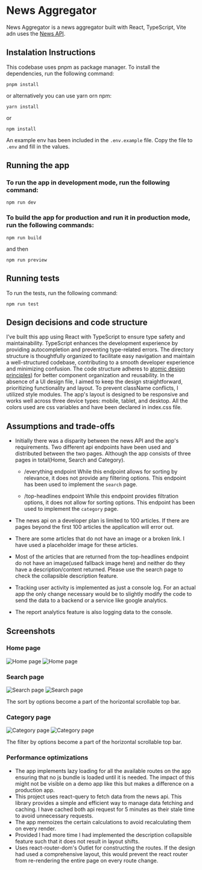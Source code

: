 # News Aggregator

News Aggregator is a news aggregator built with React, TypeScript, Vite adn uses the [News API](https://newsapi.org/).

## Instalation Instructions

This codebase uses pnpm as package manager. To install the dependencies, run the following command:

```
pnpm install
```

or alternatively you can use yarn orn npm:

```
yarn install
```

or

```
npm install
```

An example env has been included in the `.env.example` file. Copy the file to `.env` and fill in the values.

## Running the app

### To run the app in development mode, run the following command:

```
npm run dev
```

### To build the app for production and run it in production mode, run the following commands:

```
npm run build
```

and then

```
npm run preview
```

## Running tests

To run the tests, run the following command:

```
npm run test
```

## Design decisions and code structure

I’ve built this app using React with TypeScript to ensure type safety and maintainability. TypeScript enhances the development experience by providing autocompletion and preventing type-related errors. The directory structure is thoughtfully organized to facilitate easy navigation and maintain a well-structured codebase, contributing to a smooth developer experience and minimizing confusion. The code structure adheres to [atomic design principles](https://atomicdesign.bradfrost.com/chapter-2/)) for better component organization and reusability. In the absence of a UI design file, I aimed to keep the design straightforward, prioritizing functionality and layout. To prevent className conflicts, I utilized style modules. The app's layout is designed to be responsive and works well across three device types: mobile, tablet, and desktop. All the colors used are css variables and have been declared in index.css file.

## Assumptions and trade-offs

- Initially there was a disparity between the news API and the app's requirements. Two different api endpoints have been used and distributed between the two pages. Although the app consists of three pages in total(Home, Search and Category).

  - /everything endpoint
    While this endpoint allows for sorting by relevance, it does not provide any filtering options. This endpoint has been used to implement the `search` page.

  - /top-headlines endpoint
    While this endpoint provides filtration options, it does not allow for sorting options. This endpoint has been used to implement the `category` page.

- The news api on a developer plan is limited to 100 articles. If there are pages beyond the first 100 articles the application will error out.

- There are some articles that do not have an image or a broken link. I have used a placeholder image for these articles.

- Most of the articles that are returned from the top-headlines endpoint do not have an image(used fallback image here) and neither do they have a description/content returned. Please use the search page to check the collapsible description feature.

- Tracking user activity is implemented as just a console log. For an actual app the only change necessary would be to slightly modify the code to send the data to a backend or a service like google analytics.

- The report analytics feature is also logging data to the console.

## Screenshots

### Home page

![Home page](./screenshots/home-page-desktop.png)
![Home page](./screenshots/home-page-mobile.png)

### Search page

![Search page](./screenshots/search-page-desktop.png)
![Search page](./screenshots/search-page-mobile.png)

<caption>The sort by options become a part of the horizontal scrollable top bar.</caption>

### Category page

![Category page](./screenshots/category-page-desktop.png)
![Category page](./screenshots/category-page-mobile.png)

<caption>The filter by options become a part of the horizontal scrollable top bar.</caption>

### Performance optimizations

- The app implements lazy loading for all the available routes on the app ensuring that no js bundle is loaded until it is needed. The impact of this might not be visible on a demo app like this but makes a difference on a production app.
- This project uses react-query to fetch data from the news api. This library provides a simple and efficient way to manage data fetching and caching. I have cached both api request for 5 minutes as their stale time to avoid unnecessary requests.
- The app memoizes the certain calculations to avoid recalculating them on every render.
- Provided I had more time I had implemented the description collapsible feature such that it does not result in layout shifts.
- Uses react-router-dom's Outlet for constructing the routes. If the design had used a comprehensive layout, this would prevent the react router from re-rendering the entire page on every route change.

